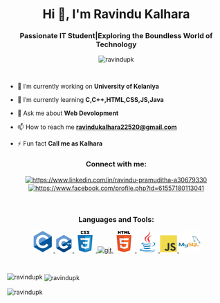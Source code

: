 <h1 align="center">Hi 👋, I'm Ravindu Kalhara</h1>
<h3 align="center">Passionate IT Student|Exploring the Boundless World of Technology</h3>

<p align="center"> <img src="https://komarev.com/ghpvc/?username=ravindupk&label=Profile%20views&color=0e75b6&style=flat" alt="ravindupk" /> </p>

<p align="center"> <a href="https://twitter.com/" target="blank"><img src="https://img.shields.io/twitter/follow/?logo=twitter&style=for-the-badge" alt="" /></a> </p>

- 🔭 I’m currently working on **University of Kelaniya**

- 🌱 I’m currently learning **C,C++,HTML,CSS,JS,Java**

- 💬 Ask me about **Web Devolopment**

- 📫 How to reach me **ravindukalhara22520@gmail.com**

- ⚡ Fun fact **Call me as Kalhara**

<h3 align="center">Connect with me:</h3>
<p align="center">
<a href="https://linkedin.com/in/https://www.linkedin.com/in/ravindu-pramuditha-a30679330" target="blank"><img align="center" src="https://raw.githubusercontent.com/rahuldkjain/github-profile-readme-generator/master/src/images/icons/Social/linked-in-alt.svg" alt="https://www.linkedin.com/in/ravindu-pramuditha-a30679330" height="50" width="50" /></a>
<a href="https://fb.com/https://www.facebook.com/profile.php?id=61557180113041" target="blank"><img align="center" src="https://raw.githubusercontent.com/rahuldkjain/github-profile-readme-generator/master/src/images/icons/Social/facebook.svg" alt="https://www.facebook.com/profile.php?id=61557180113041" height="50" width="50" /></a>
</p>
<br>
<h3 align="center">Languages and Tools:</h3>
<p align="center"> <a href="https://www.cprogramming.com/" target="_blank" rel="noreferrer"> <img src="https://raw.githubusercontent.com/devicons/devicon/master/icons/c/c-original.svg" alt="c" width="50" height="50"/> </a> <a href="https://www.w3schools.com/cpp/" target="_blank" rel="noreferrer"> <img src="https://raw.githubusercontent.com/devicons/devicon/master/icons/cplusplus/cplusplus-original.svg" alt="cplusplus" width="40" height="40"/> </a> <a href="https://www.w3schools.com/css/" target="_blank" rel="noreferrer"> <img src="https://raw.githubusercontent.com/devicons/devicon/master/icons/css3/css3-original-wordmark.svg" alt="css3" width="50" height="50"/> </a> <a href="https://git-scm.com/" target="_blank" rel="noreferrer"> <img src="https://www.vectorlogo.zone/logos/git-scm/git-scm-icon.svg" alt="git" width="50" height="50"/> </a> <a href="https://www.w3.org/html/" target="_blank" rel="noreferrer"> <img src="https://raw.githubusercontent.com/devicons/devicon/master/icons/html5/html5-original-wordmark.svg" alt="html5" width="50" height="50"/> </a> <a href="https://www.java.com" target="_blank" rel="noreferrer"> <img src="https://raw.githubusercontent.com/devicons/devicon/master/icons/java/java-original.svg" alt="java" width="50" height="50"/> </a> <a href="https://developer.mozilla.org/en-US/docs/Web/JavaScript" target="_blank" rel="noreferrer"> <img src="https://raw.githubusercontent.com/devicons/devicon/master/icons/javascript/javascript-original.svg" alt="javascript" width="40" height="40"/> </a> <a href="https://www.mysql.com/" target="_blank" rel="noreferrer"> <img src="https://raw.githubusercontent.com/devicons/devicon/master/icons/mysql/mysql-original-wordmark.svg" alt="mysql" width="50" height="50"/> </a> </p><br>

<p><img align="left" src="https://github-readme-stats.vercel.app/api/top-langs?username=ravindupk&show_icons=true&locale=en&layout=compact" alt="ravindupk" /></p>

<p>&nbsp;<img align="center" src="https://github-readme-stats.vercel.app/api?username=ravindupk&show_icons=true&locale=en" alt="ravindupk" /></p>

<p><img align="center" src="https://github-readme-streak-stats.herokuapp.com/?user=ravindupk&" alt="ravindupk" /></p>
